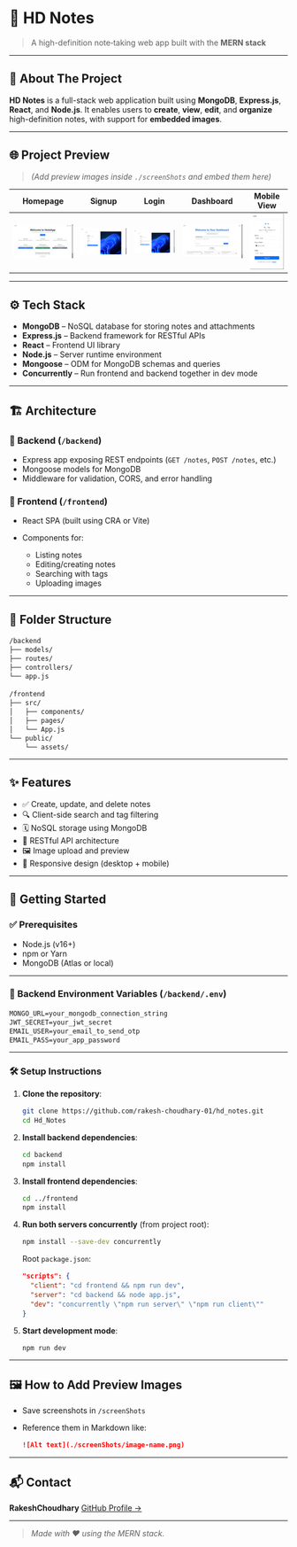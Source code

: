# 📓 HD Notes

> A high-definition note‑taking web app built with the **MERN stack**

---

## 🧩 About The Project

**HD Notes** is a full-stack web application built using **MongoDB**, **Express.js**, **React**, and **Node.js**. It enables users to **create**, **view**, **edit**, and **organize** high-definition notes, with support for **embedded images**.

---

## 🌐 Project Preview

> *(Add preview images inside `./screenShots` and embed them here)*

| Homepage                                   | Signup                                         | Login                                        | Dashboard                                            | Mobile View                                              |
| ------------------------------------------ | ---------------------------------------------- | -------------------------------------------- | ---------------------------------------------------- | -------------------------------------------------------- |
| ![Home](./screenShots/homepage.png) | ![Signup](./screenShots/signup.png) | ![Login](./screenShots/login.png) | ![Dashboard](./screenShots/dashboard.png) | ![Signup-Mobile](./screenShots/signupMobile.png)

---

## ⚙️ Tech Stack

* **MongoDB** – NoSQL database for storing notes and attachments
* **Express.js** – Backend framework for RESTful APIs
* **React** – Frontend UI library
* **Node.js** – Server runtime environment
* **Mongoose** – ODM for MongoDB schemas and queries
* **Concurrently** – Run frontend and backend together in dev mode

---

## 🏗️ Architecture

### 🔹 Backend (`/backend`)

* Express app exposing REST endpoints (`GET /notes`, `POST /notes`, etc.)
* Mongoose models for MongoDB
* Middleware for validation, CORS, and error handling

### 🔹 Frontend (`/frontend`)

* React SPA (built using CRA or Vite)
* Components for:

  * Listing notes
  * Editing/creating notes
  * Searching with tags
  * Uploading images

---

## 📁 Folder Structure

```
/backend
├── models/
├── routes/
├── controllers/
└── app.js

/frontend
├── src/
│   ├── components/
│   ├── pages/
│   └── App.js
└── public/
    └── assets/
```

---

## ✨ Features

* ✅ Create, update, and delete notes
* 🔍 Client-side search and tag filtering
* 🗓️ NoSQL storage using MongoDB
* 📡 RESTful API architecture
* 🖼️ Image upload and preview
* 📱 Responsive design (desktop + mobile)

---

## 🚀 Getting Started

### ✅ Prerequisites

* Node.js (v16+)
* npm or Yarn
* MongoDB (Atlas or local)

---

### 🔧 Backend Environment Variables (`/backend/.env`)

```env
MONGO_URL=your_mongodb_connection_string
JWT_SECRET=your_jwt_secret
EMAIL_USER=your_email_to_send_otp
EMAIL_PASS=your_app_password
```

---

### 🛠️ Setup Instructions

1. **Clone the repository**:

   ```bash
   git clone https://github.com/rakesh-choudhary-01/hd_notes.git
   cd Hd_Notes
   ```

2. **Install backend dependencies**:

   ```bash
   cd backend
   npm install
   ```

3. **Install frontend dependencies**:

   ```bash
   cd ../frontend
   npm install
   ```

4. **Run both servers concurrently** (from project root):

   ```bash
   npm install --save-dev concurrently
   ```

   Root `package.json`:

   ```json
   "scripts": {
     "client": "cd frontend && npm run dev",
     "server": "cd backend && node app.js",
     "dev": "concurrently \"npm run server\" \"npm run client\""
   }
   ```

5. **Start development mode**:

   ```bash
   npm run dev
   ```

---

## 🖼️ How to Add Preview Images

* Save screenshots in `/screenShots`
* Reference them in Markdown like:

  ```markdown
  ![Alt text](./screenShots/image-name.png)
  ```

---

## 📬 Contact

**RakeshChoudhary**
[GitHub Profile →](https://github.com/rakesh-choudhary-01)

---

> *Made with ❤️ using the MERN stack.*
